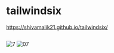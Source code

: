 # tailwindsix
https://shivamalik21.github.io/tailwindsix/
##
![7](https://github.com/Shivamalik21/tailwindsix/assets/129033663/f7d1c16e-21f9-4a2b-a955-ae147585fff7)
![07](https://github.com/Shivamalik21/tailwindsix/assets/129033663/2b259e3c-cc46-4f26-b785-15a25ea0dbd4)
